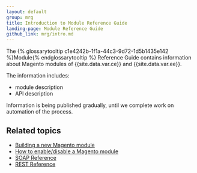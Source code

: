```yaml
---
layout: default
group: mrg
title: Introduction to Module Reference Guide
landing-page: Module Reference Guide
github_link: mrg/intro.md
---
```


The {% glossarytooltip c1e4242b-1f1a-44c3-9d72-1d5b1435e142 %}Module{% endglossarytooltip %} Reference Guide contains information about Magento modules of {{site.data.var.ce}}
 and {{site.data.var.ee}}.

The information includes:

- module description
- API description

Information is being published gradually, until we complete work on automation of the process.

<h2>Related topics</h2>

* <a href="{{ page.baseurl }}extension-dev-guide/bk-extension-dev-guide.html">Building a new Magento module</a>
* <a href="{{ page.baseurl }}extension-dev-guide/enable-module.html">How to enable/disable a Magento module</a>
* <a href="{{ page.baseurl }}soap/bk-soap.html">SOAP Reference</a>
* <a href="{{ page.baseurl }}rest/bk-rest.html">REST Reference</a>
